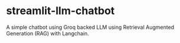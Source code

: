 # streamlit-llm-chatbot
A simple chatbot using Groq backed LLM using Retrieval Augmented Generation (RAG) with Langchain. 
